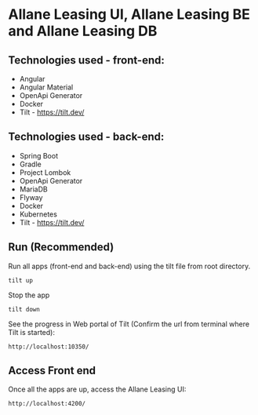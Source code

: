 # Allane Leasing UI, Allane Leasing BE and Allane Leasing DB

## Technologies used - front-end:
* Angular
* Angular Material
* OpenApi Generator
* Docker
* Tilt - https://tilt.dev/

## Technologies used - back-end:
* Spring Boot
* Gradle
* Project Lombok
* OpenApi Generator
* MariaDB
* Flyway
* Docker
* Kubernetes
* Tilt - https://tilt.dev/

## Run (Recommended)

Run all apps (front-end and back-end) using the tilt file from root directory.

```
tilt up
```
Stop the app

```
tilt down
```

See the progress in Web portal of Tilt (Confirm the url from terminal where Tilt is started): 
```
http://localhost:10350/
```

## Access Front end
Once all the apps are up, access the Allane Leasing UI:

```
http://localhost:4200/
```
